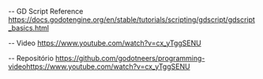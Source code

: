 -- GD Script Reference
https://docs.godotengine.org/en/stable/tutorials/scripting/gdscript/gdscript_basics.html

-- Video
https://www.youtube.com/watch?v=cx_yTggSENU

-- Repositório
https://github.com/godotneers/programming-videohttps://www.youtube.com/watch?v=cx_yTggSENU